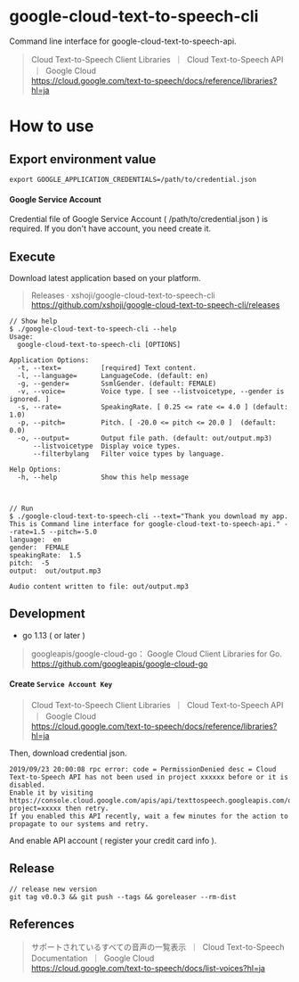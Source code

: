 # google-cloud-text-to-speech-cli

Command line interface for google-cloud-text-to-speech-api.

> Cloud Text-to-Speech Client Libraries  ｜  Cloud Text-to-Speech API  ｜  Google Cloud  
> https://cloud.google.com/text-to-speech/docs/reference/libraries?hl=ja

# How to use

## Export environment value

```
export GOOGLE_APPLICATION_CREDENTIALS=/path/to/credential.json
```

#### Google Service Account

Credential file of Google Service Account ( /path/to/credential.json ) is required.
If you don't have account, you need create it.


## Execute

Download latest application based on your platform.

> Releases · xshoji/google-cloud-text-to-speech-cli  
> https://github.com/xshoji/google-cloud-text-to-speech-cli/releases

```
// Show help
$ ./google-cloud-text-to-speech-cli --help
Usage:
  google-cloud-text-to-speech-cli [OPTIONS]

Application Options:
  -t, --text=          [required] Text content.
  -l, --language=      LanguageCode. (default: en)
  -g, --gender=        SsmlGender. (default: FEMALE)
  -v, --voice=         Voice type. [ see --listvoicetype, --gender is ignored. ]
  -s, --rate=          SpeakingRate. [ 0.25 <= rate <= 4.0 ] (default: 1.0)
  -p, --pitch=         Pitch. [ -20.0 <= pitch <= 20.0 ]  (default: 0.0)
  -o, --output=        Output file path. (default: out/output.mp3)
      --listvoicetype  Display voice types.
      --filterbylang   Filter voice types by language.

Help Options:
  -h, --help           Show this help message  



// Run
$ ./google-cloud-text-to-speech-cli --text="Thank you download my app. This is Command line interface for google-cloud-text-to-speech-api." --rate=1.5 --pitch=-5.0
language:  en
gender:  FEMALE
speakingRate:  1.5
pitch:  -5
output:  out/output.mp3

Audio content written to file: out/output.mp3
```

## Development

- go 1.13 ( or later )

> googleapis/google-cloud-go： Google Cloud Client Libraries for Go.  
> https://github.com/googleapis/google-cloud-go

#### Create `Service Account Key`

> Cloud Text-to-Speech Client Libraries  ｜  Cloud Text-to-Speech API  ｜  Google Cloud  
> https://cloud.google.com/text-to-speech/docs/reference/libraries?hl=ja

Then, download credential json.

```
2019/09/23 20:00:08 rpc error: code = PermissionDenied desc = Cloud Text-to-Speech API has not been used in project xxxxxx before or it is disabled. 
Enable it by visiting https://console.cloud.google.com/apis/api/texttospeech.googleapis.com/overview?project=xxxxx then retry. 
If you enabled this API recently, wait a few minutes for the action to propagate to our systems and retry.
```

And enable API account ( register your credit card info ).

## Release

```
// release new version
git tag v0.0.3 && git push --tags && goreleaser --rm-dist
```

## References

> サポートされているすべての音声の一覧表示  ｜  Cloud Text-to-Speech Documentation  ｜  Google Cloud  
> https://cloud.google.com/text-to-speech/docs/list-voices?hl=ja